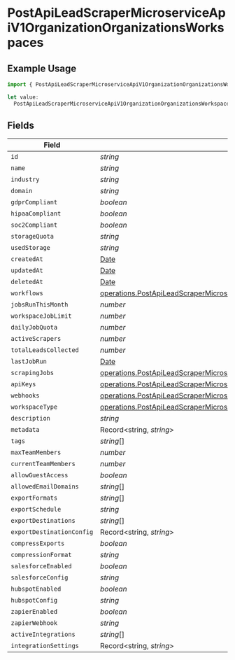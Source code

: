 # PostApiLeadScraperMicroserviceApiV1OrganizationOrganizationsWorkspaces

## Example Usage

```typescript
import { PostApiLeadScraperMicroserviceApiV1OrganizationOrganizationsWorkspaces } from "oppulence-backend-sdk/models/operations";

let value:
  PostApiLeadScraperMicroserviceApiV1OrganizationOrganizationsWorkspaces = {};
```

## Fields

| Field                                                                                                                                                                                                    | Type                                                                                                                                                                                                     | Required                                                                                                                                                                                                 | Description                                                                                                                                                                                              |
| -------------------------------------------------------------------------------------------------------------------------------------------------------------------------------------------------------- | -------------------------------------------------------------------------------------------------------------------------------------------------------------------------------------------------------- | -------------------------------------------------------------------------------------------------------------------------------------------------------------------------------------------------------- | -------------------------------------------------------------------------------------------------------------------------------------------------------------------------------------------------------- |
| `id`                                                                                                                                                                                                     | *string*                                                                                                                                                                                                 | :heavy_minus_sign:                                                                                                                                                                                       | N/A                                                                                                                                                                                                      |
| `name`                                                                                                                                                                                                   | *string*                                                                                                                                                                                                 | :heavy_minus_sign:                                                                                                                                                                                       | N/A                                                                                                                                                                                                      |
| `industry`                                                                                                                                                                                               | *string*                                                                                                                                                                                                 | :heavy_minus_sign:                                                                                                                                                                                       | N/A                                                                                                                                                                                                      |
| `domain`                                                                                                                                                                                                 | *string*                                                                                                                                                                                                 | :heavy_minus_sign:                                                                                                                                                                                       | N/A                                                                                                                                                                                                      |
| `gdprCompliant`                                                                                                                                                                                          | *boolean*                                                                                                                                                                                                | :heavy_minus_sign:                                                                                                                                                                                       | N/A                                                                                                                                                                                                      |
| `hipaaCompliant`                                                                                                                                                                                         | *boolean*                                                                                                                                                                                                | :heavy_minus_sign:                                                                                                                                                                                       | N/A                                                                                                                                                                                                      |
| `soc2Compliant`                                                                                                                                                                                          | *boolean*                                                                                                                                                                                                | :heavy_minus_sign:                                                                                                                                                                                       | N/A                                                                                                                                                                                                      |
| `storageQuota`                                                                                                                                                                                           | *string*                                                                                                                                                                                                 | :heavy_minus_sign:                                                                                                                                                                                       | N/A                                                                                                                                                                                                      |
| `usedStorage`                                                                                                                                                                                            | *string*                                                                                                                                                                                                 | :heavy_minus_sign:                                                                                                                                                                                       | N/A                                                                                                                                                                                                      |
| `createdAt`                                                                                                                                                                                              | [Date](https://developer.mozilla.org/en-US/docs/Web/JavaScript/Reference/Global_Objects/Date)                                                                                                            | :heavy_minus_sign:                                                                                                                                                                                       | N/A                                                                                                                                                                                                      |
| `updatedAt`                                                                                                                                                                                              | [Date](https://developer.mozilla.org/en-US/docs/Web/JavaScript/Reference/Global_Objects/Date)                                                                                                            | :heavy_minus_sign:                                                                                                                                                                                       | N/A                                                                                                                                                                                                      |
| `deletedAt`                                                                                                                                                                                              | [Date](https://developer.mozilla.org/en-US/docs/Web/JavaScript/Reference/Global_Objects/Date)                                                                                                            | :heavy_minus_sign:                                                                                                                                                                                       | N/A                                                                                                                                                                                                      |
| `workflows`                                                                                                                                                                                              | [operations.PostApiLeadScraperMicroserviceApiV1OrganizationOrganizationsWorkflows](../../models/operations/postapileadscrapermicroserviceapiv1organizationorganizationsworkflows.md)[]                   | :heavy_minus_sign:                                                                                                                                                                                       | N/A                                                                                                                                                                                                      |
| `jobsRunThisMonth`                                                                                                                                                                                       | *number*                                                                                                                                                                                                 | :heavy_minus_sign:                                                                                                                                                                                       | N/A                                                                                                                                                                                                      |
| `workspaceJobLimit`                                                                                                                                                                                      | *number*                                                                                                                                                                                                 | :heavy_minus_sign:                                                                                                                                                                                       | N/A                                                                                                                                                                                                      |
| `dailyJobQuota`                                                                                                                                                                                          | *number*                                                                                                                                                                                                 | :heavy_minus_sign:                                                                                                                                                                                       | N/A                                                                                                                                                                                                      |
| `activeScrapers`                                                                                                                                                                                         | *number*                                                                                                                                                                                                 | :heavy_minus_sign:                                                                                                                                                                                       | N/A                                                                                                                                                                                                      |
| `totalLeadsCollected`                                                                                                                                                                                    | *number*                                                                                                                                                                                                 | :heavy_minus_sign:                                                                                                                                                                                       | N/A                                                                                                                                                                                                      |
| `lastJobRun`                                                                                                                                                                                             | [Date](https://developer.mozilla.org/en-US/docs/Web/JavaScript/Reference/Global_Objects/Date)                                                                                                            | :heavy_minus_sign:                                                                                                                                                                                       | N/A                                                                                                                                                                                                      |
| `scrapingJobs`                                                                                                                                                                                           | [operations.PostApiLeadScraperMicroserviceApiV1OrganizationOrganizationsScrapingJobs](../../models/operations/postapileadscrapermicroserviceapiv1organizationorganizationsscrapingjobs.md)[]             | :heavy_minus_sign:                                                                                                                                                                                       | N/A                                                                                                                                                                                                      |
| `apiKeys`                                                                                                                                                                                                | [operations.PostApiLeadScraperMicroserviceApiV1OrganizationOrganizationsResponse200ApiKeys](../../models/operations/postapileadscrapermicroserviceapiv1organizationorganizationsresponse200apikeys.md)[] | :heavy_minus_sign:                                                                                                                                                                                       | N/A                                                                                                                                                                                                      |
| `webhooks`                                                                                                                                                                                               | [operations.PostApiLeadScraperMicroserviceApiV1OrganizationOrganizationsWebhooks](../../models/operations/postapileadscrapermicroserviceapiv1organizationorganizationswebhooks.md)[]                     | :heavy_minus_sign:                                                                                                                                                                                       | N/A                                                                                                                                                                                                      |
| `workspaceType`                                                                                                                                                                                          | [operations.PostApiLeadScraperMicroserviceApiV1OrganizationOrganizationsWorkspaceType](../../models/operations/postapileadscrapermicroserviceapiv1organizationorganizationsworkspacetype.md)             | :heavy_minus_sign:                                                                                                                                                                                       | N/A                                                                                                                                                                                                      |
| `description`                                                                                                                                                                                            | *string*                                                                                                                                                                                                 | :heavy_minus_sign:                                                                                                                                                                                       | N/A                                                                                                                                                                                                      |
| `metadata`                                                                                                                                                                                               | Record<string, *string*>                                                                                                                                                                                 | :heavy_minus_sign:                                                                                                                                                                                       | N/A                                                                                                                                                                                                      |
| `tags`                                                                                                                                                                                                   | *string*[]                                                                                                                                                                                               | :heavy_minus_sign:                                                                                                                                                                                       | N/A                                                                                                                                                                                                      |
| `maxTeamMembers`                                                                                                                                                                                         | *number*                                                                                                                                                                                                 | :heavy_minus_sign:                                                                                                                                                                                       | N/A                                                                                                                                                                                                      |
| `currentTeamMembers`                                                                                                                                                                                     | *number*                                                                                                                                                                                                 | :heavy_minus_sign:                                                                                                                                                                                       | N/A                                                                                                                                                                                                      |
| `allowGuestAccess`                                                                                                                                                                                       | *boolean*                                                                                                                                                                                                | :heavy_minus_sign:                                                                                                                                                                                       | N/A                                                                                                                                                                                                      |
| `allowedEmailDomains`                                                                                                                                                                                    | *string*[]                                                                                                                                                                                               | :heavy_minus_sign:                                                                                                                                                                                       | N/A                                                                                                                                                                                                      |
| `exportFormats`                                                                                                                                                                                          | *string*[]                                                                                                                                                                                               | :heavy_minus_sign:                                                                                                                                                                                       | N/A                                                                                                                                                                                                      |
| `exportSchedule`                                                                                                                                                                                         | *string*                                                                                                                                                                                                 | :heavy_minus_sign:                                                                                                                                                                                       | N/A                                                                                                                                                                                                      |
| `exportDestinations`                                                                                                                                                                                     | *string*[]                                                                                                                                                                                               | :heavy_minus_sign:                                                                                                                                                                                       | N/A                                                                                                                                                                                                      |
| `exportDestinationConfig`                                                                                                                                                                                | Record<string, *string*>                                                                                                                                                                                 | :heavy_minus_sign:                                                                                                                                                                                       | N/A                                                                                                                                                                                                      |
| `compressExports`                                                                                                                                                                                        | *boolean*                                                                                                                                                                                                | :heavy_minus_sign:                                                                                                                                                                                       | N/A                                                                                                                                                                                                      |
| `compressionFormat`                                                                                                                                                                                      | *string*                                                                                                                                                                                                 | :heavy_minus_sign:                                                                                                                                                                                       | N/A                                                                                                                                                                                                      |
| `salesforceEnabled`                                                                                                                                                                                      | *boolean*                                                                                                                                                                                                | :heavy_minus_sign:                                                                                                                                                                                       | N/A                                                                                                                                                                                                      |
| `salesforceConfig`                                                                                                                                                                                       | *string*                                                                                                                                                                                                 | :heavy_minus_sign:                                                                                                                                                                                       | N/A                                                                                                                                                                                                      |
| `hubspotEnabled`                                                                                                                                                                                         | *boolean*                                                                                                                                                                                                | :heavy_minus_sign:                                                                                                                                                                                       | N/A                                                                                                                                                                                                      |
| `hubspotConfig`                                                                                                                                                                                          | *string*                                                                                                                                                                                                 | :heavy_minus_sign:                                                                                                                                                                                       | N/A                                                                                                                                                                                                      |
| `zapierEnabled`                                                                                                                                                                                          | *boolean*                                                                                                                                                                                                | :heavy_minus_sign:                                                                                                                                                                                       | N/A                                                                                                                                                                                                      |
| `zapierWebhook`                                                                                                                                                                                          | *string*                                                                                                                                                                                                 | :heavy_minus_sign:                                                                                                                                                                                       | N/A                                                                                                                                                                                                      |
| `activeIntegrations`                                                                                                                                                                                     | *string*[]                                                                                                                                                                                               | :heavy_minus_sign:                                                                                                                                                                                       | N/A                                                                                                                                                                                                      |
| `integrationSettings`                                                                                                                                                                                    | Record<string, *string*>                                                                                                                                                                                 | :heavy_minus_sign:                                                                                                                                                                                       | N/A                                                                                                                                                                                                      |